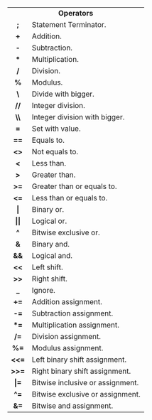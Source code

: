 <table>
  <tr>
    <td colspan="2" align="center"><b>Operators</b></td>
  </tr>
  <tr>
    <td align="center"><b>;</b></td>
    <td>Statement Terminator.</td>
  </tr>
  <tr>
    <td align="center"><b>+</b></td>
    <td>Addition.</td>
  </tr>
  <tr>
    <td align="center"><b>-</b></td>
    <td>Subtraction.</td>
  </tr>
  <tr>
    <td align="center"><b>*</b></td>
    <td>Multiplication.</td>
  </tr>
  <tr>
    <td align="center"><b>/</b></td>
    <td>Division.</td>
  </tr>
  <tr>
    <td align="center"><b>%</b></td>
    <td>Modulus.</td>
  </tr>
  <tr>
    <td align="center"><b>\</b></td>
    <td>Divide with bigger.</td>
  </tr>
  <tr>
    <td align="center"><b>//</b></td>
    <td>Integer division.</td>
  </tr>
  <tr>
    <td align="center"><b>\\</b></td>
    <td>Integer division with bigger.</td>
  </tr>
  <tr>
    <td align="center"><b>=</b></td>
    <td>Set with value.</td>
  </tr>
  <tr>
    <td align="center"><b>==</b></td>
    <td>Equals to.</td>
  </tr>
  <tr>
    <td align="center"><b><></b></td>
    <td>Not equals to.</td>
  </tr>
  <tr>
    <td align="center"><b><</b></td>
    <td>Less than.</td>
  </tr>
  <tr>
    <td align="center"><b>></b></td>
    <td>Greater than.</td>
  </tr>
  <tr>
    <td align="center"><b>>=</b></td>
    <td>Greater than or equals to.</td>
  </tr>
  <tr>
    <td align="center"><b><=</b></td>
    <td>Less than or equals to.</td>
  </tr>
    <tr>
    <td align="center"><b>|</b></td>
    <td>Binary or.</td>
  </tr>
  <tr>
    <td align="center"><b>||</b></td>
    <td>Logical or.</td>
  </tr>
  <tr>
    <td align="center"><b>^</b></td>
    <td>Bitwise exclusive or.</td>
  </tr>
  <tr>
    <td align="center"><b>&</b></td>
    <td>Binary and.</td>
  </tr>
  <tr>
    <td align="center"><b>&&</b></td>
    <td>Logical and.</td>
  </tr>
  <tr>
    <td align="center"><b><<</b></td>
    <td>Left shift.</td>
  </tr>
  <tr>
    <td align="center"><b>>></b></td>
    <td>Right shift.</td>
  </tr>
  <tr>
    <td align="center"><b>_</b></td>
    <td>Ignore.</td>
  </tr>
  <tr>
    <td align="center"><b>+=</b></td>
    <td>Addition assignment.</td>
  </tr>
  <tr>
    <td align="center"><b>-=</b></td>
    <td>Subtraction assignment.</td>
  </tr>
  <tr>
    <td align="center"><b>*=</b></td>
    <td>Multiplication assignment.</td>
  </tr>
  <tr>
    <td align="center"><b>/=</b></td>
    <td>Division assignment.</td>
  </tr>
  <tr>
    <td align="center"><b>%=</b></td>
    <td>Modulus assignment.</td>
  </tr>
  <tr>
    <td align="center"><b><<=</b></td>
    <td>Left binary shift assignment.</td>
  </tr>
  <tr>
    <td align="center"><b>>>=</b></td>
    <td>Right binary shift assignment.</td>
  </tr>
  <tr>
    <td align="center"><b>|=</b></td>
    <td>Bitwise inclusive or assignment.</td>
  </tr>
  <tr>
    <td align="center"><b>^=</b></td>
    <td>Bitwise exclusive or assignment.</td>
  </tr>
  <tr>
    <td align="center"><b>&=</b></td>
    <td>Bitwise and assignment.</td>
  </tr>
</table>
